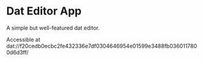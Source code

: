 # Dat Editor App

A simple but well-featured dat editor.

Accessible at dat://f20cedb0ecbc2fe432336e7df0304646954e01599e3488fb0360117800d6d3ff/